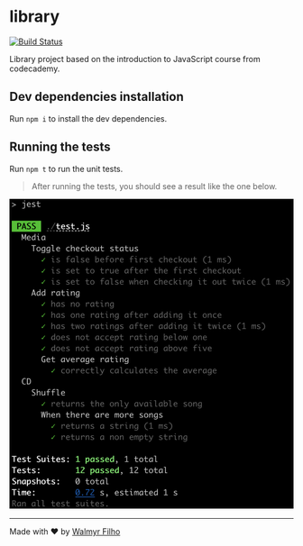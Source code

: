 # library

[![Build Status](https://semaphoreci.com/api/v1/wlsf82/library/branches/master/badge.svg)](https://semaphoreci.com/wlsf82/library)

Library project based on the introduction to JavaScript course from codecademy.

## Dev dependencies installation

Run `npm i` to install the dev dependencies.

## Running the tests

Run `npm t` to run the unit tests.

> After running the tests, you should see a result like the one below.

![Jest tests result](test-results.png)

___

Made with ❤️ by [Walmyr Filho](https://walmyr-filho.com)
